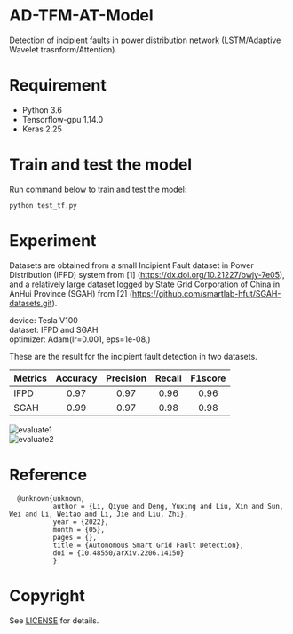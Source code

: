# AD-TFM-AT-Model  
Detection of incipient faults in power distribution network (LSTM/Adaptive Wavelet trasnform/Attention).
# Requirement  
* Python 3.6  
* Tensorflow-gpu 1.14.0  
* Keras 2.25  
# Train and test the model  
Run command below to train and test the model:  

```python test_tf.py```  

# Experiment  
Datasets are obtained from a small Incipient Fault dataset in Power Distribution (IFPD) system from [1] (https://dx.doi.org/10.21227/bwjy-7e05), and a relatively large dataset logged by State Grid Corporation of China in AnHui Province (SGAH) from [2] (https://github.com/smartlab-hfut/SGAH-datasets.git).  


   device: Tesla V100   
   dataset: IFPD and SGAH   
   optimizer: Adam(lr=0.001, eps=1e-08,)


These are the result for the incipient fault detection in two datasets.

| Metrics | Accuracy | Precision | Recall | F1score |
| ------- |:---:| :--:| :--: | :--: |
| IFPD | 0.97 | 0.97 | 0.96 | 0.96 |
| SGAH | 0.99 | 0.97 | 0.98 | 0.98 |

![evaluate1](/figures/IFPD.png)  
![evaluate2](/figures/SGAH.png)  

# Reference
      @unknown{unknown,
               author = {Li, Qiyue and Deng, Yuxing and Liu, Xin and Sun, Wei and Li, Weitao and Li, Jie and Liu, Zhi},
               year = {2022},
               month = {05},
               pages = {},
               title = {Autonomous Smart Grid Fault Detection},
               doi = {10.48550/arXiv.2206.14150}
               }
               
# Copyright  
See [LICENSE](LICENSE) for details.










































